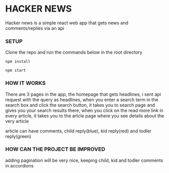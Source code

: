 # HACKER NEWS

Hacker news is a simple react web app that gets news and comments/replies via an api

### SETUP

Clone the repo and run the commands below in the root directory

```
npm install
```

```
npm start
```
### HOW IT WORKS

There are 3 pages in the app, the homepage that gets headlines, i sent api request with the query as headlines, when you enter a search term in the search box and click the search button, it takes you to search page and gives you your search results there, when you click on the read more link in every article, it takes you to the artcle page where you see details about the very article

article can have comments, child reply(blue), kid reply(red) and todler reply(green)

### HOW CAN THE PROJECT BE IMPROVED

adding pagination will be very nice, keeping child, kid and todler comments in accordions